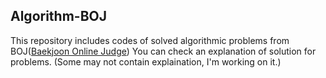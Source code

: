 ## Algorithm-BOJ

This repository includes codes of solved algorithmic problems from BOJ([Baekjoon Online Judge](acmicpc.net))
You can check an explanation of solution for problems. (Some may not contain explaination, I'm working on it.)
